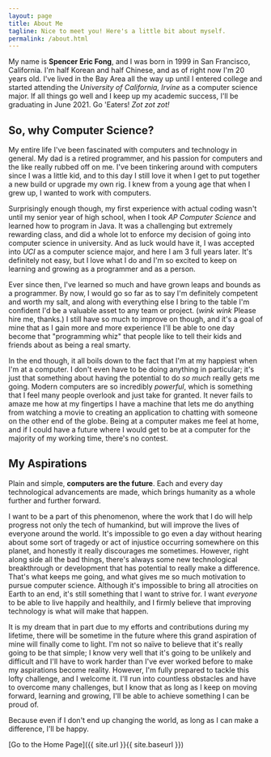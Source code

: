 ```yaml
---
layout: page
title: About Me
tagline: Nice to meet you! Here's a little bit about myself.
permalink: /about.html
---
```


My name is **Spencer Eric Fong**, and I was born in 1999 in San Francisco, California. I'm half Korean and half Chinese, and as of right now I'm 20 years old.
I've lived in the Bay Area all the way up until I entered college and started attending the *University of California, Irvine* as a computer science major. If all things go well and I keep up my academic success, I'll be graduating in June 2021. Go 'Eaters! *Zot zot zot!*


## So, why Computer Science?
My entire life I've been fascinated with computers and technology in general. My dad is a retired programmer, and his passion for computers and the like really rubbed off on me. I've been tinkering around with computers since I was a little kid, and to this day I still love it when I get to put together a new build or upgrade my own rig. I knew from a young age that when I grew up, I wanted to work with computers.

Surprisingly enough though, my first experience with actual coding wasn't until my senior year of high school, when I took *AP Computer Science* and learned how to program in Java. It was a challenging but extremely rewarding class, and did a whole lot to enforce my decision of going into computer science in university. And as luck would have it, I was accepted into *UCI* as a computer science major, and here I am 3 full years later. It's definitely not easy, but I love what I do and I'm so excited to keep on learning and growing as a programmer and as a person.

Ever since then, I've learned so much and have grown leaps and bounds as a programmer. By now, I would go so far as to say I'm definitely competent and worth my salt, and along with everything else I bring to the table I'm confident I'd be a valuable asset to any team or project. (*wink wink* Please hire me, thanks.) I still have so much to improve on though, and it's a goal of mine that as I gain more and more experience I'll be able to one day become that "programming whiz" that people like to tell their kids and friends about as being a real smarty.

In the end though, it all boils down to the fact that I'm at my happiest when I'm at a computer. I don't even have to be doing anything in particular; it's just that something about having the potential to do *so much* really gets me going. Modern computers are so incredibly *powerful*, which is something that I feel many people overlook and just take for granted. It never fails to amaze me how at my fingertips I have a machine that lets me do anything from watching a movie to creating an application to chatting with someone on the other end of the globe. Being at a computer makes me feel at home, and if I could have a future where I would get to be at a computer for the majority of my working time, there's no contest.


## My Aspirations
Plain and simple, **computers are the future**. Each and every day technological advancements are made, which brings humanity as a whole further and further forward.

I want to be a part of this phenomenon, where the work that I do will help progress not only the tech of humankind, but will improve the lives of everyone around the world. It's impossible to go even a day without hearing about some sort of tragedy or act of injustice occurring somewhere on this planet, and honestly it really discourages me sometimes. However, right along side all the bad things, there's always some new technological breakthrough or development that has potential to really make a difference. That's what keeps me going, and what gives me so much motivation to pursue computer science. Although it's impossible to bring all atrocities on Earth to an end, it's still something that I want to strive for. I want *everyone* to be able to live happily and healthily, and I firmly believe that improving technology is what will make that happen.

It is my dream that in part due to my efforts and contributions during my lifetime, there will be sometime in the future where this grand aspiration of mine will finally come to light. I'm not so naïve to believe that it's really going to be that simple; I know very well that it's going to be unlikely and difficult and I'll have to work harder than I've ever worked before to make my aspirations become reality. However, I'm fully prepared to tackle this lofty challenge, and I welcome it. I'll run into countless obstacles and have to overcome many challenges, but I know that as long as I keep on moving forward, learning and growing, I'll be able to achieve something I can be proud of.

Because even if I don't end up changing the world, as long as I can make a difference, I'll be happy.


[Go to the Home Page]({{ site.url }}{{ site.baseurl }})
